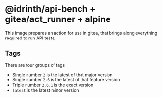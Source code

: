 # @idrinth/api-bench + gitea/act_runner + alpine

This image prepares an action for use in gitea,
that brings along everything required to run API tests.

## Tags

There are four groups of tags

- Single number `2` is the latest of that major version
- Single number `2.6` is the latest of that feature version
- Triple number `2.6.1` is the exact version
- `latest` is the latest minor version
